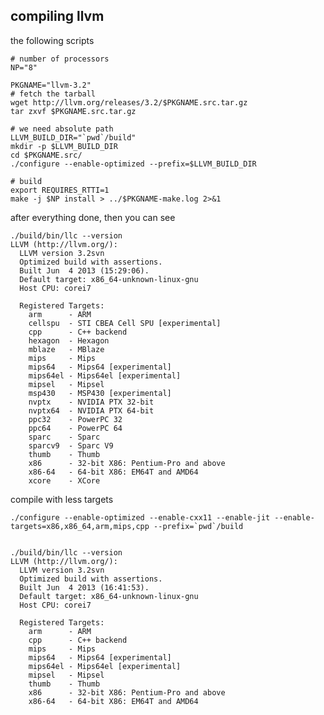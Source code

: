 ## compiling llvm ##


the following scripts

    # number of processors
    NP="8"

    PKGNAME="llvm-3.2"
    # fetch the tarball
    wget http://llvm.org/releases/3.2/$PKGNAME.src.tar.gz
    tar zxvf $PKGNAME.src.tar.gz
    
    # we need absolute path
    LLVM_BUILD_DIR="`pwd`/build"
    mkdir -p $LLVM_BUILD_DIR 
    cd $PKGNAME.src/
    ./configure --enable-optimized --prefix=$LLVM_BUILD_DIR
    
    # build
    export REQUIRES_RTTI=1
    make -j $NP install > ../$PKGNAME-make.log 2>&1



after everything done, then you can see

    ./build/bin/llc --version
    LLVM (http://llvm.org/):
      LLVM version 3.2svn
      Optimized build with assertions.
      Built Jun  4 2013 (15:29:06).
      Default target: x86_64-unknown-linux-gnu
      Host CPU: corei7
      
      Registered Targets:
        arm      - ARM
        cellspu  - STI CBEA Cell SPU [experimental]
        cpp      - C++ backend
        hexagon  - Hexagon
        mblaze   - MBlaze
        mips     - Mips
        mips64   - Mips64 [experimental]
        mips64el - Mips64el [experimental]
        mipsel   - Mipsel
        msp430   - MSP430 [experimental]
        nvptx    - NVIDIA PTX 32-bit
        nvptx64  - NVIDIA PTX 64-bit
        ppc32    - PowerPC 32
        ppc64    - PowerPC 64
        sparc    - Sparc
        sparcv9  - Sparc V9
        thumb    - Thumb
        x86      - 32-bit X86: Pentium-Pro and above
        x86-64   - 64-bit X86: EM64T and AMD64
        xcore    - XCore
    

compile with less targets

    ./configure --enable-optimized --enable-cxx11 --enable-jit --enable-targets=x86,x86_64,arm,mips,cpp --prefix=`pwd`/build


    ./build/bin/llc --version
    LLVM (http://llvm.org/):
      LLVM version 3.2svn
      Optimized build with assertions.
      Built Jun  4 2013 (16:41:53).
      Default target: x86_64-unknown-linux-gnu
      Host CPU: corei7
      
      Registered Targets:
        arm      - ARM
        cpp      - C++ backend
        mips     - Mips
        mips64   - Mips64 [experimental]
        mips64el - Mips64el [experimental]
        mipsel   - Mipsel
        thumb    - Thumb
        x86      - 32-bit X86: Pentium-Pro and above
        x86-64   - 64-bit X86: EM64T and AMD64

